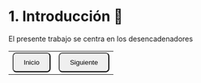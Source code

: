# 1. Introducción 📑

El presente trabajo se centra en los desencadenadores 

<table>
  <tr>
    <td><a href="README.md"><button style="border-radius: 7px; padding: 10px 20px;">Inicio</button></a></td>
    <td><a href="Cap2.md"><button style="border-radius: 7px; padding: 10px 20px;">Siguiente</button></a></td>
  </tr>
</table>